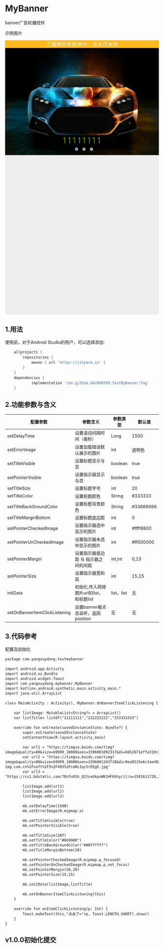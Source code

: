 # MyBanner
banner广告轮播控件

示例图片

![](https://github.com/842869709/TestMyBanner/blob/master/test.png)

## 1.用法
使用前，对于Android Studio的用户，可以选择添加:

```gradle
	allprojects {
		repositories {
			maven { url 'https://jitpack.io' }
		}
	}
	dependencies {
	        implementation 'com.github.842869709:TestMyBanner:Tag'
	}
```
## 2.功能参数与含义
配置参数|参数含义|参数类型|默认值
-|-|-|-
setDelayTime|	设置滚动间隔时间（毫秒）|	Long|	1500
setErrorImage|	设置加载错误默认展示的图片|	int|	透明色
setTitleVisible|	设置标题显示与否|	boolean|	true
setPointerVisible|	设置指示器显示与否|	boolean|	true
setTitleSize|	设置标题字号|	int|	20
setTitleColor|	设置标题颜色|	String|	#333333
setTitleBackGroundColor|	设置标题背景颜色|	String| 	#33666666
setTitleMarginBottom|	设置标题底边距|	int|	0
setPointerCheckedImage|	设置指示器选中显示的图片|	int|	#ffff8800
setPointerUnCheckedImage|	设置指示器未选中显示的图片|	int|	#ff000000
setPointerMargin|	设置指示器底边距 与 指示器之间的间距|	int,int|	 0,15
setPointerSize|	设置指示器宽和高|	int|	15,15
initData|	初始化,传入网络图片url的list，和标题list|	list，list|	无
setOnBannerItemClickListening|	设置banner被点击监听，返回position|	无| 	无

## 3.代码参考
配置及初始化
```
package com.yangxuydong.testmybanner

import android.app.Activity
import android.os.Bundle
import android.widget.Toast
import com.yangxuydong.mybanner.MyBanner
import kotlinx.android.synthetic.main.activity_main.*
import java.util.ArrayList

class MainActivity : Activity(), MyBanner.OnBannerItemClickListening {

    var listImage: MutableList<String?> = ArrayList()
    var listTitle= listOf("11111111","222222222","333333333")

    override fun onCreate(savedInstanceState: Bundle?) {
        super.onCreate(savedInstanceState)
        setContentView(R.layout.activity_main)

        var url1 = "https://timgsa.baidu.com/timg?image&quality=80&size=b9999_10000&sec=1596001092317&di=b652671effa319c3d4ab2b49bd853756&imgtype=0&src=http%3A%2F%2Fattach.bbs.miui.com%2Fforum%2F201105%2F17%2F113554rnu40q7nbgnn3lgq.jpg"
        var url2 = "https://timgsa.baidu.com/timg?image&quality=80&size=b9999_10000&sec=1596001243718&di=9ea8315e6c3aed92f6e4409c4bac662c&imgtype=0&src=http%3A%2F%2Fb.zol-img.com.cn%2Fsoft%2F5%2F493%2FceNcIqcSrEEgE.jpg"
        var url3 = "https://ss1.bdstatic.com/70cFuXSh_Q1YnxGkpoWK1HF6hhy/it/u=1581611728,1637172277&fm=15&gp=0.jpg"

        listImage.add(url1)
        listImage.add(url2)
        listImage.add(url3)

        mb.setDelayTime(1500)
        mb.setErrorImage(R.mipmap.a)

        mb.setTitleVisible(true)
        mb.setPointerVisible(true)

        mb.setTitleSize(20f)
        mb.setTitleColor("#669900")
        mb.setTitleBackGroundColor("#00ffffff")
        mb.setTitleMarginBottom(10)

        mb.setPointerCheckedImage(R.mipmap.p_focused)
        mb.setPointerUnCheckedImage(R.mipmap.p_not_focus)
        mb.setPointerMargin(20,20)
        mb.setPointerSize(15,15)

        mb.initData(listImage,listTitle)

        mb.setOnBannerItemClickListening(this)
    }

    override fun onItemClickListening(p: Int) {
        Toast.makeText(this,"点击了="+p, Toast.LENGTH_SHORT).show()
    }
}
```
## v1.0.0初始化提交

